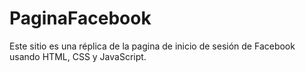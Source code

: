 # PaginaFacebook
Este sitio es una réplica de la pagina de inicio de sesión de Facebook usando HTML, CSS y JavaScript.
